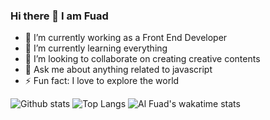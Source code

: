 ### Hi there 👋 I am Fuad

- 🔭 I’m currently working as a Front End Developer 
- 🌱 I’m currently learning everything
- 👯 I’m looking to collaborate on creating creative contents
- 💬 Ask me about anything related to javascript
- ⚡ Fun fact: I love to explore the world

<div class="fb-share-button" data-href="{{site.url}}{{page.url}}" data-layout="button_count" style="position: relative; top: -8px; left: 33px;"></div>

![Github stats](https://github-readme-stats.vercel.app/api?username=Fuad9&show_icons=true&theme=highcontrast)
![Top Langs](https://github-readme-stats.vercel.app/api/top-langs/?username=Fuad9&langs_count=7)
![Al Fuad's wakatime stats](https://github-readme-stats.vercel.app/api/wakatime?username=devFuad)
